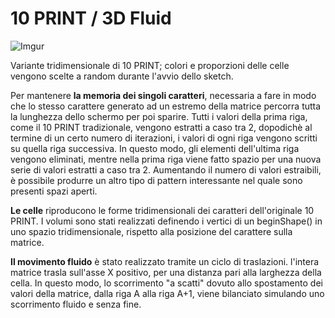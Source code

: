 # 10 PRINT / 3D Fluid #

![Imgur](https://i.imgur.com/PWff4rl.jpg)

Variante tridimensionale di 10 PRINT; colori e proporzioni delle celle vengono scelte a random durante l'avvio dello sketch.

Per mantenere **la memoria dei singoli caratteri**, necessaria a fare in modo che lo stesso carattere generato ad un estremo della matrice percorra tutta la lunghezza dello schermo per poi sparire. Tutti i valori della prima riga, come il 10 PRINT tradizionale, vengono estratti a caso tra 2, dopodichè al termine di un certo numero di iterazioni, i valori di ogni riga vengono scritti su quella riga successiva. In questo modo, gli elementi dell'ultima riga vengono eliminati, mentre nella prima riga viene fatto spazio per una nuova serie di valori estratti a caso tra 2. Aumentando il numero di valori estraibili, è possibile produrre un altro tipo di pattern interessante nel quale sono presenti spazi aperti.

**Le celle** riproducono le forme tridimensionali dei caratteri dell'originale 10 PRINT. I volumi sono stati realizzati definendo i vertici di un beginShape() in uno spazio tridimensionale, rispetto alla posizione del carattere sulla matrice.

**Il movimento fluido** è stato realizzato tramite un ciclo di traslazioni. l'intera matrice trasla sull'asse X positivo, per una distanza pari alla larghezza della cella. In questo modo, lo scorrimento "a scatti" dovuto allo spostamento dei valori della matrice, dalla riga A alla riga A+1, viene bilanciato simulando uno scorrimento fluido e senza fine.
